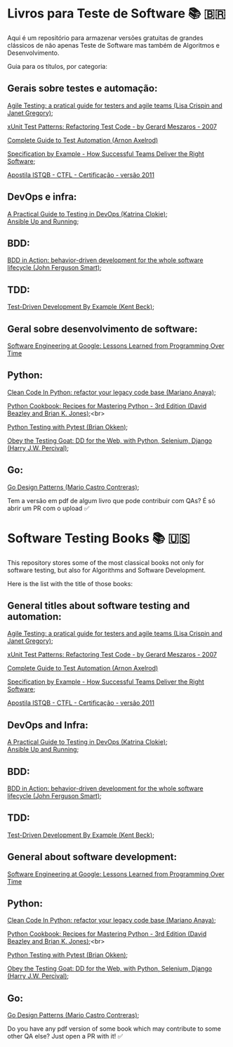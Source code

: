 # Livros para Teste de Software  📚  🇧🇷

Aqui é um repositório para armazenar versões gratuitas de grandes clássicos de não apenas Teste de Software mas também de Algoritmos e Desenvolvimento.

Guia para os títulos, por categoria:

## Gerais sobre testes e automação:
[Agile Testing: a pratical guide for testers and agile teams (Lisa Crispin and Janet Gregory)](https://github.com/clarabez/SoftwareTestingBooks/blob/master/Agile%20Testing:%20a%20practical%20guide%20for%20testers%20and%20agile%20teams%20(Lisa%20Crispin%20and%20Janet%20Gregory).pdf);<br>

[xUnit Test Patterns: Refactoring Test Code - by Gerard Meszaros - 2007](https://github.com/clarabez/SoftwareTestingBooks/blob/master/xUnit%20Test%20Patterns:%20Refactoring%20Test%20Code%20-%20by%20Gerard%20Meszaros%20-%202007.pdf)<br>

[Complete Guide to Test Automation (Arnon Axelrod)](Complete%20Guide%20to%20Test%20Automation%20(Arnon%20Axelrod).pdf)<br>

[Specification by Example - How Successful Teams Deliver the Right Software](https://github.com/clarabez/SoftwareTestingBooks/blob/master/Specification%20by%20Example%20-%20How%20Successful%20Teams%20Deliver%20the%20Right%20Software.pdf);<br>

[Apostila ISTQB - CTFL - Certificação - versão 2011](https://github.com/clarabez/SoftwareTestingBooks/blob/master/Apostila%20ISTQB%20-%20CTFL%20-%20Certifica%C3%A7%C3%A3o%20-%20vers%C3%A3o%202011.pdf)<br>

## DevOps e infra:
[A Practical Guide to Testing in DevOps (Katrina Clokie)](https://github.com/clarabez/SoftwareTestingBooks/blob/master/A%20Practical%20Guide%20to%20Testing%20in%20DevOps%20-%20Katrina%20Clokie.pdf);<br>
[Ansible Up and Running](https://github.com/clarabez/SoftwareTestingBooks/blob/master/Ansible%20Up%20and%20Running.pdf);<br>

## BDD:
[BDD in Action: behavior-driven development for the whole software lifecycle (John Ferguson Smart)](https://github.com/clarabez/SoftwareTestingBooks/blob/master/BDD%20in%20Action:%20behavior-driven%20development%20for%20the%20whole%20software%20lifecycle%20(John%20Ferguson%20Smart).pdf);<br>

## TDD:
[Test-Driven Development By Example (Kent Beck)](https://github.com/clarabez/SoftwareTestingBooks/blob/master/Test-Driven%20Development%20By%20Example%20(Kent%20Beck).pdf);<br>

## Geral sobre desenvolvimento de software:
[Software Engineering at Google: Lessons Learned from Programming Over Time](https://books.google.com.br/books?id=V3TTDwAAQBAJ&pg=PR3&dq=editions:ISBN1492082791&hl=pt-BR&source=gbs_selected_pages&cad=2#v=onepage&q&f=false)<br>

## Python:
[Clean Code In Python: refactor your legacy code base (Mariano Anaya)](https://github.com/clarabez/SoftwareTestingBooks/blob/master/Clean%20Code%20In%20Python:%20refactor%20your%20legacy%20code%20base%20(Mariano%20Anaya).pdf);<br>

[Python Cookbook: Recipes for Mastering Python - 3rd Edition (David Beazley and Brian K. Jones)](https://github.com/clarabez/SoftwareTestingBooks/blob/master/Python%20Cookbook:%20Recipes%20for%20Mastering%20Python%20-%203rd%20Edition%20(David%20Beazley%20and%20Brian%20K.%20Jones).pdf);<br>

[Python Testing with Pytest (Brian Okken)](https://github.com/clarabez/SoftwareTestingBooks/blob/master/Python%20Testing%20with%20Pytest%20(Brian%20Okken).pdf);<br>

[Obey the Testing Goat: DD for the Web, with Python, Selenium, Django (Harry J.W. Percival)](https://www.obeythetestinggoat.com/pages/book.html);<br>

## Go:
[Go Design Patterns (Mario Castro Contreras)](https://github.com/clarabez/SoftwareTestingBooks/blob/master/Go%20Design%20Patterns%20(Mario%20Castro%20Contreras).pdf);<br>



Tem a versão em pdf de algum livro que pode contribuir com QAs? É só abrir um PR com o upload  ✅


# Software Testing Books  📚  🇺🇸 

This repository stores some of the most classical books not only for software testing, but also for Algorithms and Software Development.

Here is the list with the title of those books:

## General titles about software testing and automation:
[Agile Testing: a pratical guide for testers and agile teams (Lisa Crispin and Janet Gregory)](https://github.com/clarabez/SoftwareTestingBooks/blob/master/Agile%20Testing:%20a%20practical%20guide%20for%20testers%20and%20agile%20teams%20(Lisa%20Crispin%20and%20Janet%20Gregory).pdf);<br>

[xUnit Test Patterns: Refactoring Test Code - by Gerard Meszaros - 2007](https://github.com/clarabez/SoftwareTestingBooks/blob/master/xUnit%20Test%20Patterns:%20Refactoring%20Test%20Code%20-%20by%20Gerard%20Meszaros%20-%202007.pdf)<br>

[Complete Guide to Test Automation (Arnon Axelrod)](Complete%20Guide%20to%20Test%20Automation%20(Arnon%20Axelrod).pdf)<br>

[Specification by Example - How Successful Teams Deliver the Right Software](https://github.com/clarabez/SoftwareTestingBooks/blob/master/Specification%20by%20Example%20-%20How%20Successful%20Teams%20Deliver%20the%20Right%20Software.pdf);<br>

[Apostila ISTQB - CTFL - Certificação - versão 2011](https://github.com/clarabez/SoftwareTestingBooks/blob/master/Apostila%20ISTQB%20-%20CTFL%20-%20Certifica%C3%A7%C3%A3o%20-%20vers%C3%A3o%202011.pdf)<br>

## DevOps and Infra:
[A Practical Guide to Testing in DevOps (Katrina Clokie)](https://github.com/clarabez/SoftwareTestingBooks/blob/master/A%20Practical%20Guide%20to%20Testing%20in%20DevOps%20-%20Katrina%20Clokie.pdf);<br>
[Ansible Up and Running](https://github.com/clarabez/SoftwareTestingBooks/blob/master/Ansible%20Up%20and%20Running.pdf);<br>

## BDD:
[BDD in Action: behavior-driven development for the whole software lifecycle (John Ferguson Smart)](https://github.com/clarabez/SoftwareTestingBooks/blob/master/BDD%20in%20Action:%20behavior-driven%20development%20for%20the%20whole%20software%20lifecycle%20(John%20Ferguson%20Smart).pdf);<br>

## TDD:
[Test-Driven Development By Example (Kent Beck)](https://github.com/clarabez/SoftwareTestingBooks/blob/master/Test-Driven%20Development%20By%20Example%20(Kent%20Beck).pdf);<br>

## General about software development:
[Software Engineering at Google: Lessons Learned from Programming Over Time](https://books.google.com.br/books?id=V3TTDwAAQBAJ&pg=PR3&dq=editions:ISBN1492082791&hl=pt-BR&source=gbs_selected_pages&cad=2#v=onepage&q&f=false)<br>

## Python:
[Clean Code In Python: refactor your legacy code base (Mariano Anaya)](https://github.com/clarabez/SoftwareTestingBooks/blob/master/Clean%20Code%20In%20Python:%20refactor%20your%20legacy%20code%20base%20(Mariano%20Anaya).pdf);<br>

[Python Cookbook: Recipes for Mastering Python - 3rd Edition (David Beazley and Brian K. Jones)](https://github.com/clarabez/SoftwareTestingBooks/blob/master/Python%20Cookbook:%20Recipes%20for%20Mastering%20Python%20-%203rd%20Edition%20(David%20Beazley%20and%20Brian%20K.%20Jones).pdf);<br>

[Python Testing with Pytest (Brian Okken)](https://github.com/clarabez/SoftwareTestingBooks/blob/master/Python%20Testing%20with%20Pytest%20(Brian%20Okken).pdf);<br>

[Obey the Testing Goat: DD for the Web, with Python, Selenium, Django (Harry J.W. Percival)](https://www.obeythetestinggoat.com/pages/book.html);<br>

## Go:
[Go Design Patterns (Mario Castro Contreras)](https://github.com/clarabez/SoftwareTestingBooks/blob/master/Go%20Design%20Patterns%20(Mario%20Castro%20Contreras).pdf);<br>

Do you have any pdf version of some book which may contribute to some other QA else? Just open a PR with it! ✅
